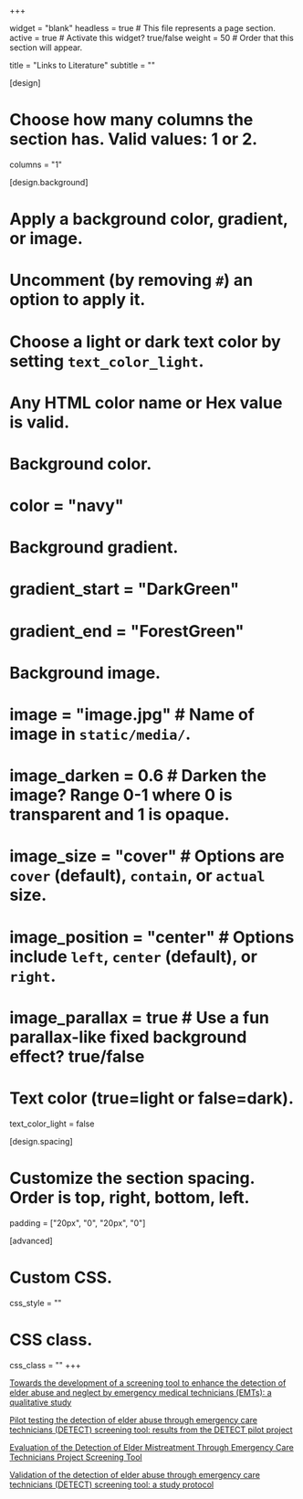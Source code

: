 +++

widget = "blank" 
headless = true  # This file represents a page section.
active = true  # Activate this widget? true/false
weight = 50  # Order that this section will appear.

title = "Links to Literature"
subtitle = ""

[design]
  # Choose how many columns the section has. Valid values: 1 or 2.
  columns = "1"

[design.background]
  # Apply a background color, gradient, or image.
  #   Uncomment (by removing `#`) an option to apply it.
  #   Choose a light or dark text color by setting `text_color_light`.
  #   Any HTML color name or Hex value is valid.

  # Background color.
  # color = "navy"
  
  # Background gradient.
  # gradient_start = "DarkGreen"
  # gradient_end = "ForestGreen"
  
  # Background image.
  # image = "image.jpg"  # Name of image in `static/media/`.
  # image_darken = 0.6  # Darken the image? Range 0-1 where 0 is transparent and 1 is opaque.
  # image_size = "cover"  #  Options are `cover` (default), `contain`, or `actual` size.
  # image_position = "center"  # Options include `left`, `center` (default), or `right`.
  # image_parallax = true  # Use a fun parallax-like fixed background effect? true/false
  
  # Text color (true=light or false=dark).
  text_color_light = false

[design.spacing]
  # Customize the section spacing. Order is top, right, bottom, left.
  padding = ["20px", "0", "20px", "0"]

[advanced]
 # Custom CSS. 
 css_style = ""
 
 # CSS class.
 css_class = ""
+++


[Towards the development of a screening tool to enhance the detection of elder abuse and neglect by emergency medical technicians (EMTs): a qualitative study](https://bmcemergmed.biomedcentral.com/articles/10.1186/s12873-016-0084-3)

[Pilot testing the detection of elder abuse through emergency care technicians (DETECT) screening tool: results from the DETECT pilot project](https://www.tandfonline.com/doi/full/10.1080/08946566.2018.1564104?casa_token=pIGLsb9IbyEAAAAA%3Apx1I8JicPq_7YFhJWgftGz8uTUIBhLCN2jYEQtCrvBottQqwaqQk9QAmDs14051iARPcto5YW50)

[Evaluation of the Detection of Elder Mistreatment Through Emergency Care Technicians Project Screening Tool](https://jamanetwork.com/journals/jamanetworkopen/fullarticle/2765655)

[Validation of the detection of elder abuse through emergency care technicians (DETECT) screening tool: a study protocol](https://bmjopen.bmj.com/content/10/9/e037170)
